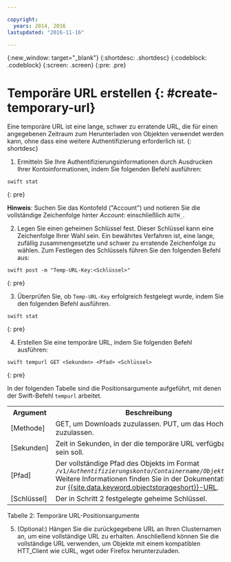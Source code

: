```yaml
---

copyright:
  years: 2014, 2016
lastupdated: "2016-11-16"

---
```

{:new_window: target="_blank"}
{:shortdesc: .shortdesc}
{:codeblock: .codeblock}
{:screen: .screen}
{:pre: .pre}


# Temporäre URL erstellen {: #create-temporary-url}


Eine temporäre URL ist eine lange, schwer zu erratende URL, die für einen angegebenen Zeitraum zum Herunterladen von Objekten verwendet werden kann, ohne dass eine weitere Authentifizierung erforderlich ist.
{: shortdesc}


1. Ermitteln Sie Ihre Authentifizierungsinformationen durch Ausdrucken Ihrer Kontoinformationen, indem Sie folgenden Befehl ausführen:
```
swift stat
```
{: pre}

**Hinweis**: Suchen Sie das Kontofeld ("Account") und notieren Sie die vollständige Zeichenfolge hinter *Account*: einschließlich `AUTH_`.

2. Legen Sie einen geheimen Schlüssel fest. Dieser Schlüssel kann eine Zeichenfolge Ihrer Wahl sein. Ein bewährtes Verfahren ist, eine lange, zufällig zusammengesetzte und schwer zu erratende Zeichenfolge zu wählen. Zum Festlegen des Schlüssels führen Sie den folgenden Befehl aus:

```
swift post -m "Temp-URL-Key:<Schlüssel>"
```
{: pre}

3. Überprüfen Sie, ob `Temp-URL-Key` erfolgreich festgelegt wurde, indem Sie den folgenden Befehl ausführen.

```
swift stat
```
{: pre}

4. Erstellen Sie eine temporäre URL, indem Sie folgenden Befehl ausführen:

```
swift tempurl GET <Sekunden> <Pfad> <Schlüssel>
```
{: pre}

In der folgenden Tabelle sind die Positionsargumente aufgeführt, mit denen der Swift-Befehl `tempurl` arbeitet.
<table>
  <tr>
    <th> Argument </th>
    <th> Beschreibung </th>
  </tr>
  <tr>
    <td> [Methode] </td>
    <td> GET, um Downloads zuzulassen. PUT, um das Hochladen zuzulassen. </td>
  </tr>
  <tr>
    <td> [Sekunden] </td>
    <td> Zeit in Sekunden, in der die temporäre URL verfügbar sein soll. </td>
  </tr>
  <tr>
    <td> [Pfad] </td>
    <td> Der vollständige Pfad des Objekts im Format <code>/v1/<i>Authentifizierungskonto</i>/<i>Containername</i>/<i>Objektname</i>.</code> Weitere Informationen finden Sie in der Dokumentation zur <a href="https://console.bluemix.net/docs/services/ObjectStorage/os_api.html#access-points">{{site.data.keyword.objectstorageshort}}-URL</a>. </td>
  </tr>
  <tr>
    <td> [Schlüssel] </td>
    <td> Der in Schritt 2 festgelegte geheime Schlüssel.</td>
  </tr>
</table>

Tabelle 2: Temporäre URL-Positionsargumente

5. (Optional:) Hängen Sie die zurückgegebene URL an Ihren Clusternamen an, um eine vollständige URL zu erhalten. Anschließend können Sie die vollständige URL verwenden, um Objekte mit einem kompatiblen HTT_Client wie cURL, wget oder Firefox herunterzuladen.
